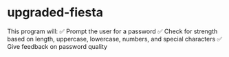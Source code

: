 # upgraded-fiesta

This program will:
✅ Prompt the user for a password
✅ Check for strength based on length, uppercase, lowercase, numbers, and special characters
✅ Give feedback on password quality
